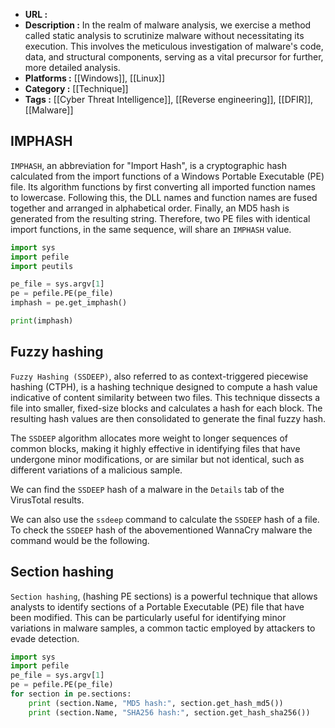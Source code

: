 - **URL :** 
- **Description :** In the realm of malware analysis, we exercise a method called static analysis to scrutinize malware without necessitating its execution. This involves the meticulous investigation of malware's code, data, and structural components, serving as a vital precursor for further, more detailed analysis.
- **Platforms :** [[Windows]], [[Linux]]
- **Category :** [[Technique]]
- **Tags :** [[Cyber Threat Intelligence]], [[Reverse engineering]], [[DFIR]], [[Malware]]

## IMPHASH

`IMPHASH`, an abbreviation for "Import Hash", is a cryptographic hash calculated from the import functions of a Windows Portable Executable (PE) file. Its algorithm functions by first converting all imported function names to lowercase. Following this, the DLL names and function names are fused together and arranged in alphabetical order. Finally, an MD5 hash is generated from the resulting string. Therefore, two PE files with identical import functions, in the same sequence, will share an `IMPHASH` value.

```python
import sys
import pefile
import peutils

pe_file = sys.argv[1]
pe = pefile.PE(pe_file)
imphash = pe.get_imphash()

print(imphash)
```

## Fuzzy hashing

`Fuzzy Hashing (SSDEEP)`, also referred to as context-triggered piecewise hashing (CTPH), is a hashing technique designed to compute a hash value indicative of content similarity between two files. This technique dissects a file into smaller, fixed-size blocks and calculates a hash for each block. The resulting hash values are then consolidated to generate the final fuzzy hash.

The `SSDEEP` algorithm allocates more weight to longer sequences of common blocks, making it highly effective in identifying files that have undergone minor modifications, or are similar but not identical, such as different variations of a malicious sample.

We can find the `SSDEEP` hash of a malware in the `Details` tab of the VirusTotal results.

We can also use the `ssdeep` command to calculate the `SSDEEP` hash of a file. To check the `SSDEEP` hash of the abovementioned WannaCry malware the command would be the following.

## Section hashing

`Section hashing`, (hashing PE sections) is a powerful technique that allows analysts to identify sections of a Portable Executable (PE) file that have been modified. This can be particularly useful for identifying minor variations in malware samples, a common tactic employed by attackers to evade detection.

```python
import sys
import pefile
pe_file = sys.argv[1]
pe = pefile.PE(pe_file)
for section in pe.sections:
    print (section.Name, "MD5 hash:", section.get_hash_md5())
    print (section.Name, "SHA256 hash:", section.get_hash_sha256())
```

